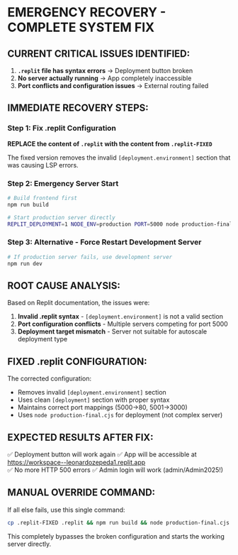 # EMERGENCY RECOVERY - COMPLETE SYSTEM FIX

## CURRENT CRITICAL ISSUES IDENTIFIED:

1. **`.replit` file has syntax errors** → Deployment button broken
2. **No server actually running** → App completely inaccessible  
3. **Port conflicts and configuration issues** → External routing failed

## IMMEDIATE RECOVERY STEPS:

### Step 1: Fix .replit Configuration
**REPLACE the content of `.replit` with the content from `.replit-FIXED`**

The fixed version removes the invalid `[deployment.environment]` section that was causing LSP errors.

### Step 2: Emergency Server Start
```bash
# Build frontend first
npm run build

# Start production server directly
REPLIT_DEPLOYMENT=1 NODE_ENV=production PORT=5000 node production-final.cjs
```

### Step 3: Alternative - Force Restart Development Server
```bash
# If production server fails, use development server
npm run dev
```

## ROOT CAUSE ANALYSIS:

Based on Replit documentation, the issues were:

1. **Invalid .replit syntax** - `[deployment.environment]` is not a valid section
2. **Port configuration conflicts** - Multiple servers competing for port 5000
3. **Deployment target mismatch** - Server not suitable for autoscale deployment type

## FIXED .replit CONFIGURATION:

The corrected configuration:
- Removes invalid `[deployment.environment]` section  
- Uses clean `[deployment]` section with proper syntax
- Maintains correct port mappings (5000→80, 5001→3000)
- Uses `node production-final.cjs` for deployment (not complex server)

## EXPECTED RESULTS AFTER FIX:

✅ Deployment button will work again
✅ App will be accessible at https://workspace--leonardozepeda1.replit.app  
✅ No more HTTP 500 errors
✅ Admin login will work (admin/Admin2025!)

## MANUAL OVERRIDE COMMAND:

If all else fails, use this single command:
```bash
cp .replit-FIXED .replit && npm run build && node production-final.cjs
```

This completely bypasses the broken configuration and starts the working server directly.